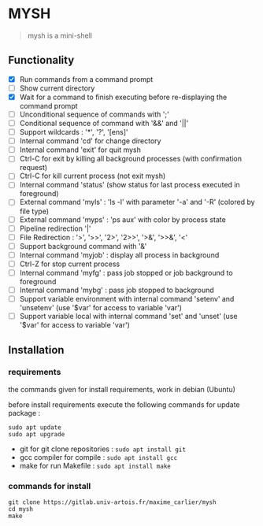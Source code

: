 # MYSH

> mysh is a mini-shell

## Functionality

- [X] Run commands from a command prompt
- [ ] Show current directory
- [X] Wait for a command to finish executing before re-displaying the command prompt
- [ ] Unconditional sequence of commands with ';'
- [ ] Conditional sequence of command with '&&' and '||'
- [ ] Support wildcards : '*', '?', '[ens]'
- [ ] Internal command 'cd' for change directory
- [ ] Internal command 'exit' for quit mysh
- [ ] Ctrl-C for exit by killing all background processes (with confirmation request)
- [ ] Ctrl-C for kill current process (not exit mysh)
- [ ] Internal command 'status' (show status for last process executed in foreground)
- [ ] External command 'myls' : 'ls -l' with parameter '-a' and '-R' (colored by file type)
- [ ] External command 'myps' : 'ps aux' with color by process state
- [ ] Pipeline redirection '|'
- [ ] File Redirection : '>', '>>', '2>', '2>>', '>&', '>>&', '<'
- [ ] Support background command with '&'
- [ ] Internal command 'myjob' : display all process in background
- [ ] Ctrl-Z for stop current process
- [ ] Internal command 'myfg' : pass job stopped or job background to foreground
- [ ] Internal command 'mybg' : pass job stopped to background
- [ ] Support variable environment with internal command 'setenv' and 'unsetenv' (use '$var' for access to variable 'var')
- [ ] Support variable local with internal command 'set' and 'unset' (use '$var' for access to variable 'var')

## Installation

### requirements

the commands given for install requirements, work in debian (Ubuntu)  

before install requirements execute the following commands for update package :
```shell
sudo apt update
sudo apt upgrade
```

- git for git clone repositories : ```sudo apt install git```  
- gcc compiler for compile : ```sudo apt install gcc```  
- make for run Makefile : ```sudo apt install make```  

### commands for install

```shell
git clone https://gitlab.univ-artois.fr/maxime_carlier/mysh
cd mysh
make
```